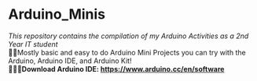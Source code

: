 ﻿# Arduino_Minis

<i>This repository contains the compilation of my Arduino Activities as a 2nd Year IT student</i>
<br>👌🏻Mostly basic and easy to do Arduino Mini Projects you can try with the Arduino, Arduino IDE, and Arduino Kit!
<br><b>👩🏻‍💻Download Arduino IDE: https://www.arduino.cc/en/software</b>
